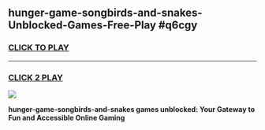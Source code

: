 
## hunger-game-songbirds-and-snakes-Unblocked-Games-Free-Play #q6cgy
<h3>
<a href="https://us.freeplayer.one?title=hunger-game-songbirds-and-snakes&ref=9M">CLICK TO PLAY</a></h3>
<hr>

<h3>
<a href="https://us.freeplayer.one?title=hunger-game-songbirds-and-snakes&ref=9M">CLICK 2 PLAY</a>
  
</h3>

<a href="https://us.freeplayer.one?title=hunger-game-songbirds-and-snakes&ref=9M"><img src="https://clearcache.store/games.png"></a>


**hunger-game-songbirds-and-snakes games unblocked: Your Gateway to Fun and Accessible Online Gaming**

